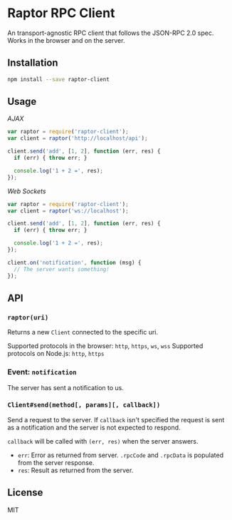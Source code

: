 
# Raptor RPC Client

An transport-agnostic RPC client that follows the JSON-RPC 2.0 spec. Works in
the browser and on the server.

## Installation

```sh
npm install --save raptor-client
```

## Usage

*AJAX*
```javascript
var raptor = require('raptor-client');
var client = raptor('http://localhost/api');

client.send('add', [1, 2], function (err, res) {
  if (err) { throw err; }

  console.log('1 + 2 =', res);
});
```

*Web Sockets*
```javascript
var raptor = require('raptor-client');
var client = raptor('ws://localhost');

client.send('add', [1, 2], function (err, res) {
  if (err) { throw err; }

  console.log('1 + 2 =', res);
});

client.on('notification', function (msg) {
  // The server wants something!
});
```

## API

### `raptor(uri)`

Returns a new `Client` connected to the specific uri.

Supported protocols in the browser: `http`, `https`, `ws`, `wss`
Supported protocols on Node.js: `http`, `https`

### Event: `notification`

The server has sent a notification to us.

### `Client#send(method[, params][, callback])`

Send a request to the server. If `callback` isn't specified the request is sent
as a notification and the server is not expected to respond.

`callback` will be called with `(err, res)` when the server answers.
 - `err`: Error as returned from server. `.rpcCode` and `.rpcData` is populated
   from the server response.
 - `res`: Result as returned from the server.

## License

MIT
